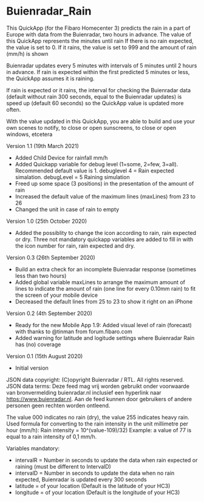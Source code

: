 # Buienradar_Rain

This QuickApp (for the Fibaro Homecenter 3) predicts the rain in a part of Europe with data from the Buienradar, two hours in advance. The value of this QuickApp represents the minutes until rain
If there is no rain expected, the value is set to 0. If it rains, the value is set to 999 and the amount of rain (mm/h) is shown

Buienradar updates every 5 minutes with intervals of 5 minutes until 2 hours in advance. If rain is expected within the first predicted 5 minutes or less, the QuickApp assumes it is raining. 

If rain is expected or it rains, the interval for checking the Buienradar data (default without rain 300 seconds, equal to the Buienradar updates) is speed up (default 60 seconds) so the QuickApp value is updated more often.

With the value updated in this QuickApp, you are able to build and use your own scenes to notify, to close or open sunscreens, to close or open windows, etcetera


Version 1.1 (19th March 2021)
- Added Child Device for rainfall mm/h
- Added Quickapp variable for debug level (1=some, 2=few, 3=all). Recommended default value is 1. debuglevel 4 = Rain expected simalation. debugLevel = 5 Raining simulation
- Freed up some space (3 positions) in the presentation of the amount of rain 
- Increased the default value of the maximum lines (maxLines) from 23 to 26
- Changed the unit in case of rain to empty

Version 1.0 (25th October 2020)
- Added the possiblity to change the icon according to rain, rain expected or dry. Three not mandatory quickapp variables are added to fill in with the icon number for rain, rain expected and dry. 

Version 0.3 (26th September 2020)
- Build an extra check for an incomplete Buienradar response (sometimes less than two hours)
- Added global variable maxLines to arrange the maximum amount of lines to indicate the amount of rain (one line for every 0.10mm rain) to fit the screen of your mobile device
- Decreased the default lines from 25 to 23 to show it right on an iPhone

Version 0.2 (4th September 2020)
- Ready for the new Mobile App 1.9: Added visual level of rain (forecast) with thanks to @tinman from forum.fibaro.com
- Added warning for latitude and logitude settings where Buienradar Rain has (no) coverage

Version 0.1 (15th August 2020)
- Initial version

JSON data copyright: (C)opyright Buienradar / RTL. All rights reserved. 
JSON data terms: Deze feed mag vrij worden gebruikt onder voorwaarde van bronvermelding buienradar.nl inclusief een hyperlink naar https://www.buienradar.nl. Aan de feed kunnen door gebruikers of andere personen geen rechten worden ontleend.

The value 000 indicates no rain (dry), the value 255 indicates heavy rain. 
Used formula for converting to the rain intensity in the unit millimetre per hour (mm/h): Rain intensity = 10^(value-109)/32)
Example: a value of 77 is equal to a rain intensity of 0,1 mm/h.

Variables mandatory:
- intervalR = Number in seconds to update the data when rain expected or raining (must be different to IntervalD)
- intervalD = Number in seconds to update the data when no rain expected, Buienradar is updated every 300 seconds
- latitude = of your location (Default is the latitude of your HC3)
- longitude = of your location (Default is the longitude of your HC3)
